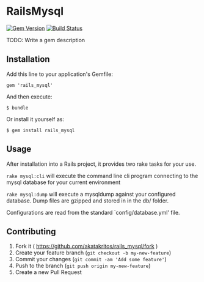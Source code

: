 # RailsMysql

[![Gem Version](https://badge.fury.io/rb/rails_mysql.svg)](http://badge.fury.io/rb/rails_mysql)
[![Build Status](https://travis-ci.org/akatakritos/rails_mysql.svg?branch=master)](https://travis-ci.org/akatakritos/rails_mysql)

TODO: Write a gem description

## Installation

Add this line to your application's Gemfile:

    gem 'rails_mysql'

And then execute:

    $ bundle

Or install it yourself as:

    $ gem install rails_mysql

## Usage

After installation into a Rails project, it provides two rake tasks for your
use.

`rake mysql:cli` will execute the command line cli program connecting to 
the mysql database for your current environment

`rake mysql:dump` will execute a mysqldump against your configured database.
Dump files are gzipped and stored in in the db/ folder.

Configurations are read from the standard `config/database.yml' file.


## Contributing

1. Fork it ( https://github.com/akatakritos/rails_mysql/fork )
2. Create your feature branch (`git checkout -b my-new-feature`)
3. Commit your changes (`git commit -am 'Add some feature'`)
4. Push to the branch (`git push origin my-new-feature`)
5. Create a new Pull Request
